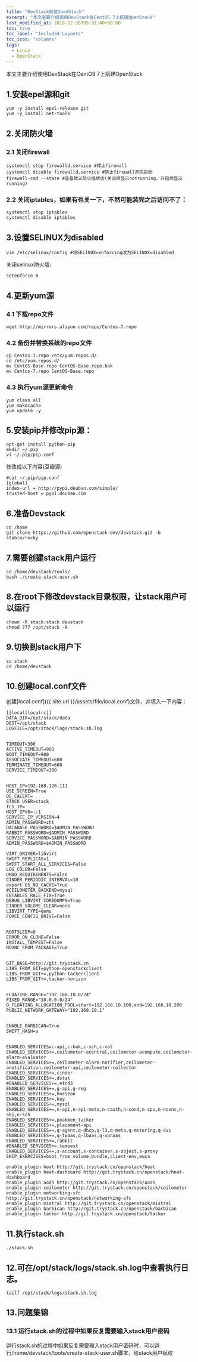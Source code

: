 ```yaml
---
title: "DevStack安装OpenStack"
excerpt: "本文主要介绍使用DevStack在CentOS 7上搭建OpenStack"
last_modified_at: 2018-12-26T05:31:40+08:00
toc: true
toc_label: "Included Layouts"
toc_icon: "columns"
tags:
  - Linux
  - OpenStack
---
```


本文主要介绍使用DevStack在CentOS 7上搭建OpenStack

<!--more-->

## 1.安装epel源和git

```shell
yum -y install epel-release git
yum -y install net-tools
```

## 2.关闭防火墙

### 2.1 关闭firewall

```shell
systemctl stop firewalld.service #停止firewall
systemctl disable firewalld.service #禁止firewall开机启动
firewall-cmd --state #查看默认防火墙状态(关闭后显示notrunning，开启后显示running)
```

### 2.2 关闭iptables，如果有也关一下，不然可能装完之后访问不了：

```shell
systemctl stop iptables
systemctl disable iptables
```

## 3.设置SELINUX为disabled

```shell
vim /etc/selinux/config #将SELINUX=enforcing改为SELINUX=disabled
```

关闭selinux防火墙:

```shell
setenforce 0
```

## 4.更新yum源

### 4.1 下载repo文件

```shell
wget http://mirrors.aliyun.com/repo/Centos-7.repo
```

### 4.2 备份并替换系统的repo文件

```shell
cp Centos-7.repo /etc/yum.repos.d/ 
cd /etc/yum.repos.d/ 
mv CentOS-Base.repo CentOS-Base.repo.bak 
mv Centos-7.repo CentOS-Base.repo
```

### 4.3 执行yum源更新命令 

```shell
yum clean all 
yum makecache 
yum update -y
```

## 5.安装pip并修改pip源：

```shell
apt-get install python-pip
mkdir ~/.pip
vi ~/.pip/pip.conf
```

修改成以下内容(豆瓣源)

```shell
#cat ~/.pip/pip.conf
[global]
index-url = http://pypi.douban.com/simple/
trusted-host = pypi.douban.com
```


## 6.准备Devstack

```shell
cd /home
git clone https://github.com/openstack-dev/devstack.git -b stable/rocky
```

## 7.需要创建stack用户运行

```shell
cd /home/devstack/tools/
bash ./create-stack-user.sh
```

## 8.在root下修改devstack目录权限，让stack用户可以运行

```shell
chown -R stack:stack devstack
chmod 777 /opt/stack -R
```

## 9.切换到stack用户下

```shell
su stack
cd /home/devstack
```

## 10.创建local.conf文件

创建[local.conf]({{ site.url }}/assets/file/local.conf)文件，并填入一下内容：

```shell
[[local|localrc]]
DATA_DIR=/opt/stack/data
DEST=/opt/stack
LOGFILE=/opt/stack/logs/stack.sh.log


TIMEOUT=300
ACTIVE_TIMEOUT=900
BOOT_TIMEOUT=900
ASSOCIATE_TIMEOUT=600
TERMINATE_TIMEOUT=600
SERVICE_TIMEOUT=300


HOST_IP=192.168.126.111
USE_SCREEN=True
OS_CACERT=
STACK_USER=stack
TLS_IP=
HOST_IPV6=::1
SERVICE_IP_VERSION=4
ADMIN_PASSWORD=zht
DATABASE_PASSWORD=$ADMIN_PASSWORD
RABBIT_PASSWORD=$ADMIN_PASSWORD
SERVICE_PASSWORD=$ADMIN_PASSWORD
ADMIN_PASSWORD=$ADMIN_PASSWORD

VIRT_DRIVER=libvirt
SWIFT_REPLICAS=1
SWIFT_START_ALL_SERVICES=False
LOG_COLOR=False
UNDO_REQUIREMENTS=False
CINDER_PERIODIC_INTERVAL=10
export OS_NO_CACHE=True
#CEILOMETER_BACKEND=mysql
EBTABLES_RACE_FIX=True
DEBUG_LIBVIRT_COREDUMPS=True
CINDER_VOLUME_CLEAR=none
LIBVIRT_TYPE=qemu
FORCE_CONFIG_DRIVE=False


ROOTSLEEP=0
ERROR_ON_CLONE=False
INSTALL_TEMPEST=False
NOVNC_FROM_PACKAGE=True


GIT_BASE=http://git.trystack.cn
LIBS_FROM_GIT=python-openstackclient
LIBS_FROM_GIT+=,python-tackerclient
LIBS_FROM_GIT+=,tacker-horizon


FLOATING_RANGE="192.168.10.0/24"
FIXED_RANGE="10.0.0.0/24"
Q_FLOATING_ALLOCATION_POOL=start=192.168.10.100,end=192.168.10.200
PUBLIC_NETWORK_GATEWAY="192.168.10.1"


ENABLE_BARBICAN=True
SWIFT_HASH=a


ENABLED_SERVICES=c-api,c-bak,c-sch,c-vol
ENABLED_SERVICES+=,ceilometer-acentral,ceilometer-acompute,ceilometer-alarm-evaluator
ENABLED_SERVICES+=,ceilometer-alarm-notifier,ceilometer-anotification,ceilometer-api,ceilometer-collector
ENABLED_SERVICES+=,cinder
ENABLED_SERVICES+=,dstat
#ENABLED_SERVICES+=,etcd3
ENABLED_SERVICES+=,g-api,g-reg
ENABLED_SERVICES+=,horizon
ENABLED_SERVICES+=,key
ENABLED_SERVICES+=,mysql
ENABLED_SERVICES+=,n-api,n-api-meta,n-cauth,n-cond,n-cpu,n-novnc,n-obj,n-sch
ENABLED_SERVICES+=,peakmen_tacker
ENABLED_SERVICES+=,placement-api
ENABLED_SERVICES+=,q-agent,q-dhcp,q-l3,q-meta,q-metering,q-svc
ENABLED_SERVICES+=,q-fwaas,q-lbaas,q-vpnaas
ENABLED_SERVICES+=,rabbit
#ENABLED_SERVICES+=,tempest
ENABLED_SERVICES+=,s-account,s-container,s-object,s-proxy
SKIP_EXERCISES=boot_from_volume,bundle,client-env,euca

enable_plugin heat http://git.trystack.cn/openstack/heat
enable_plugin heat-dashboard http://git.trystack.cn/openstack/heat-dashboard
enable_plugin aodh http://git.trystack.cn/openstack/aodh
enable_plugin ceilometer http://git.trystack.cn/openstack/ceilometer
enable_plugin networking-sfc http://git.trystack.cn/openstack/networking-sfc
enable_plugin mistral http://git.trystack.cn/openstack/mistral
enable_plugin barbican http://git.trystack.cn/openstack/barbican
enable_plugin tacker http://git.trystack.cn/openstack/tacker
```

## 11.执行stack.sh

```shell
./stack.sh
```

## 12.可在/opt/stack/logs/stack.sh.log中查看执行日志。

```shell
tailf /opt/stack/logs/stack.sh.log
```

## 13.问题集锦

### 13.1 运行stack.sh的过程中如果反复需要输入stack用户密码

运行stack.sh的过程中如果反复需要输入stack用户密码时，可以运行/home/devstack/tools/create-stack-user.sh脚本，给stack用户赋权
